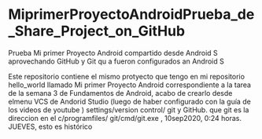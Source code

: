 # MiprimerProyectoAndroidPrueba_de_Share_Project_on_GitHub
Prueba Mi primer Proyecto Android compartido desde Android S aprovechando GitHub y Git qu a fueron configurados an Android S 


Este repositorio contiene el mismo protyecto que tengo en mi repositorio hello_world llamado Mi primer Proyecto 
Android correspondiente a la tarea de la semana 3 de Fundamentos de Android, acabo de crearlo desde elmenu VCS de 
Andorid Studio (luego de haber configurado con la guía de los videos de youtube ) settings/version control/
git y GitHub. que git es la direccion en el c/programfiles/ git/cmd/git.exe
, 10sep2020, 0:24 horas. JUEVES,
esto es histórico 
